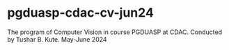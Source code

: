 # pgduasp-cdac-cv-jun24
The program of Computer Vision in course PGDUASP at CDAC. Conducted by Tushar B. Kute. May-June 2024
